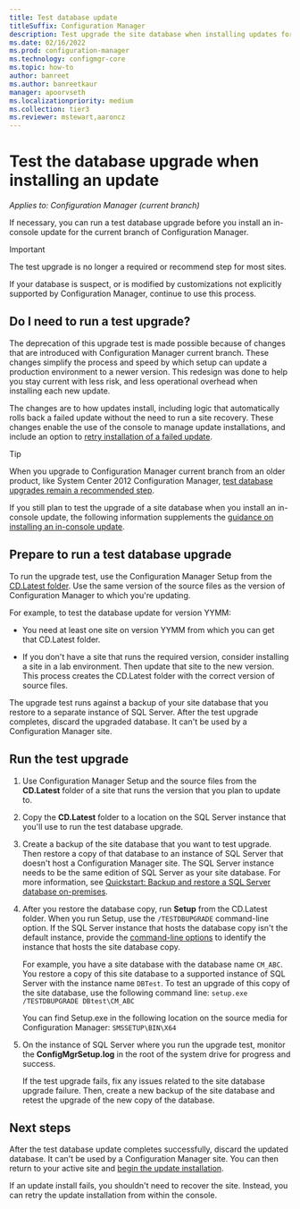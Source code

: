 ```yaml
---
title: Test database update
titleSuffix: Configuration Manager
description: Test upgrade the site database when installing updates for Configuration Manager.
ms.date: 02/16/2022
ms.prod: configuration-manager
ms.technology: configmgr-core
ms.topic: how-to
author: banreet
ms.author: banreetkaur
manager: apoorvseth
ms.localizationpriority: medium
ms.collection: tier3
ms.reviewer: mstewart,aaroncz 
---
```


# Test the database upgrade when installing an update

*Applies to: Configuration Manager (current branch)*

If necessary, you can run a test database upgrade before you install an in-console update for the current branch of Configuration Manager.

> [!IMPORTANT]
> The test upgrade is no longer a required or recommend step for most sites.
>
> If your database is suspect, or is modified by customizations not explicitly supported by Configuration Manager, continue to use this process.

## Do I need to run a test upgrade?

The deprecation of this upgrade test is made possible because of changes that are introduced with Configuration Manager current branch. These changes simplify the process and speed by which setup can update a production environment to a newer version. This redesign was done to help you stay current with less risk, and less operational overhead when installing each new update.

The changes are to how updates install, including logic that automatically rolls back a failed update without the need to run a site recovery. These changes enable the use of the console to manage update installations, and include an option to [retry installation of a failed update](post-in-console-updates.md#retry-installation-of-a-failed-update).

> [!TIP]
> When you upgrade to Configuration Manager current branch from an older product, like System Center 2012 Configuration Manager, [test database upgrades remain a recommended step](../deploy/install/upgrade-to-configuration-manager.md#test-the-site-database-upgrade).

If you still plan to test the upgrade of a site database when you install an in-console update, the following information supplements the [guidance on installing an in-console update](install-in-console-updates.md).

## Prepare to run a test database upgrade

To run the upgrade test, use the Configuration Manager Setup from the [CD.Latest folder](the-cd.latest-folder.md). Use the same version of the source files as the version of Configuration Manager to which you're updating.

For example, to test the database update for version YYMM:

- You need at least one site on version YYMM from which you can get that CD.Latest folder.

- If you don't have a site that runs the required version, consider installing a site in a lab environment. Then update that site to the new version. This process creates the CD.Latest folder with the correct version of source files.

The upgrade test runs against a backup of your site database that you restore to a separate instance of SQL Server. After the test upgrade completes, discard the upgraded database. It can't be used by a Configuration Manager site.

## Run the test upgrade

1. Use Configuration Manager Setup and the source files from the **CD.Latest** folder of a site that runs the version that you plan to update to.

1. Copy the **CD.Latest** folder to a location on the SQL Server instance that you'll use to run the test database upgrade.

1. Create a backup of the site database that you want to test upgrade. Then restore a copy of that database to an instance of SQL Server that doesn't host a Configuration Manager site. The SQL Server instance needs to be the same edition of SQL Server as your site database. For more information, see [Quickstart: Backup and restore a SQL Server database on-premises](/sql/relational-databases/backup-restore/quickstart-backup-restore-database).

1. After you restore the database copy, run **Setup** from the CD.Latest folder. When you run Setup, use the `/TESTDBUPGRADE` command-line option. If the SQL Server instance that hosts the database copy isn't the default instance, provide the [command-line options](../deploy/install/command-line-options-for-setup.md#testdbupgrade) to identify the instance that hosts the site database copy.

    For example, you have a site database with the database name `CM_ABC`. You restore a copy of this site database to a supported instance of SQL Server with the instance name `DBTest`. To test an upgrade of this copy of the site database, use the following command line: `setup.exe /TESTDBUPGRADE DBtest\CM_ABC`

    You can find Setup.exe in the following location on the source media for Configuration Manager: `SMSSETUP\BIN\X64`

1. On the instance of SQL Server where you run the upgrade test, monitor the **ConfigMgrSetup.log** in the root of the system drive for progress and success.

    If the test upgrade fails, fix any issues related to the site database upgrade failure. Then, create a new backup of the site database and retest the upgrade of the new copy of the database.

## Next steps

After the test database update completes successfully, discard the updated database. It can't be used by a Configuration Manager site. You can then return to your active site and [begin the update installation](install-in-console-updates.md).

If an update install fails, you shouldn't need to recover the site. Instead, you can retry the update installation from within the console.
